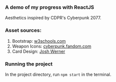 ### A demo of my progress with ReactJS
Aesthetics inspired by CDPR's Cyberpunk 2077.

### Asset sources:
1.  Bootstrap: [w3schools.com](https://www.w3schools.com/w3css/)
2. Weapon Icons: [cyberpunk.fandom.com](https://cyberpunk.fandom.com/wiki/Category:Cyberpunk_2077_images_-_Weapon_Inventory_Icons) 
3.  Card Design: [Josh Werner](https://codepen.io/jshwrnr/pen/BaRwBZM)

### Running the project
In the project directory, run `npm start` in the terminal.